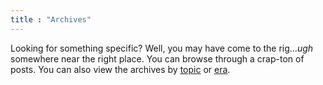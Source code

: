 ```yaml
---
title : "Archives"
---
```


Looking for something specific? Well, you may have come to the rig&hellip;*ugh* somewhere near the right place. You can browse through a crap-ton of posts. You can also view the archives by [topic](/topics) or [era](/eras).
